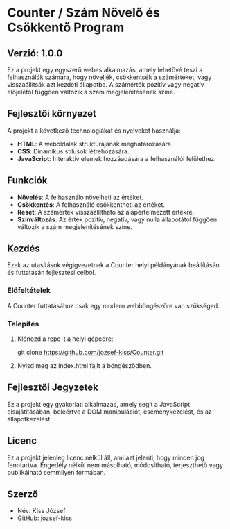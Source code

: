 # Counter / Szám Növelő és Csökkentő Program

## Verzió: 1.0.0

Ez a projekt egy egyszerű webes alkalmazás, amely lehetővé teszi a felhasználók számára, hogy növeljék, csökkentsék a számértéket, vagy visszaállítsák azt kezdeti állapotba. A számérték pozitív vagy negatív előjelétől függően változik a szám megjelenítésének színe.

## Fejlesztői környezet

A projekt a következő technológiákat és nyelveket használja:

- **HTML**: A weboldalak struktúrájának meghatározására.
- **CSS**: Dinamikus stílusok létrehozására.
- **JavaScript**: Interaktív elemek hozzáadására a felhasználói felülethez.

## Funkciók

- **Növelés**: A felhasználó növelheti az értéket.
- **Csökkentés**: A felhasználó csökkentheti az értéket.
- **Reset**: A számérték visszaállítható az alapértelmezett értékre.
- **Színváltozás**: Az érték pozitív, negatív, vagy nulla állapotától függően változik a    szám megjelenítésének színe.

## Kezdés

Ezek az utasítások végigvezetnek a Counter helyi példányának beállításán és futtatásán fejlesztési célból.

### Előfeltételek

A Counter futtatásához csak egy modern webböngészőre van szükséged.

### Telepítés

1. Klónozd a repo-t a helyi gépedre:
   
   git clone https://github.com/jozsef-kiss/Counter.git

2. Nyisd meg az index.html fájlt a böngésződben.

## Fejlesztői Jegyzetek

Ez a projekt egy gyakorlati alkalmazás, amely segít a JavaScript elsajátításában, beleértve a DOM manipulációt, eseménykezelést, és az állapotkezelést.

## Licenc

Ez a projekt jelenleg licenc nélkül áll, ami azt jelenti, hogy minden jog fenntartva. Engedély nélkül nem másolható, módosítható, terjeszthető vagy publikálható semmilyen formában.

## Szerző

- Név: Kiss József
- GitHub: jozsef-kiss